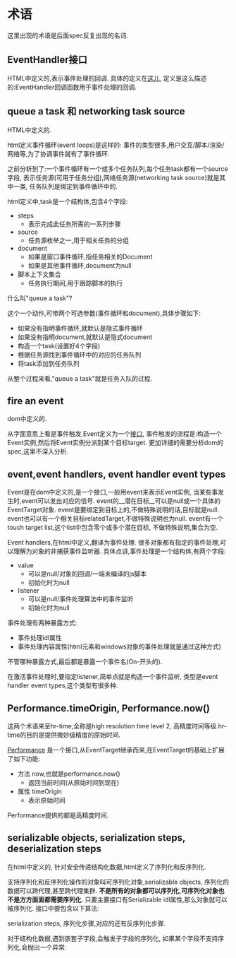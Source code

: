 # 术语

这里出现的术语是后面spec反复出现的名词.

## EventHandler接口

HTML中定义的,表示事件处理的回调.
具体的定义在[这儿](https://html.spec.whatwg.org/multipage/webappapis.html#eventhandler),
定义是这么描述的:EventHandler回调函数用于事件处理的回调.

## queue a task 和 networking task source

HTML中定义的.

html定义事件循环(event loops)是这样的:
事件的类型很多,用户交互/脚本/渲染/网络等,为了协调事件就有了事件循环.

之前分析到了:一个事件循环有一个或多个任务队列,每个任务task都有一个source字段,
表示任务源(可用于任务分组),网络任务源(networking task source)就是其中一类,
任务队列是绑定到事件循环中的.

html定义中,task是一个结构体,包含4个字段:

- steps
  - 表示完成此任务所需的一系列步骤
- source
  - 任务源枚举之一,用于相关任务的分组
- document
  - 如果是窗口事件循环,指任务相关的Document
  - 如果是其他事件循环,document为null
- 脚本上下文集合
  - 任务执行期间,用于跟踪脚本的执行

什么叫"queue a task"?

这个一个动作,可带两个可选参数(事件循环和document),具体步骤如下:

- 如果没有指明事件循环,就默认是隐式事件循环
- 如果没有指明document,就默认是隐式document
- 构造一个task(设置好4个字段)
- 根据任务源找到事件循环中的对应的任务队列
- 将task添加到任务队列

从整个过程来看,"queue a task"就是任务入队的过程.

## fire an event

dom中定义的.

从字面意思上看是事件触发,Event定义为一个[接口](https://dom.spec.whatwg.org/#event),
事件触发的流程是:构造一个Event实例,然后将Event实例分派到某个目标target.
更加详细的需要分析dom的spec,这里不深入分析.

## event,event handlers, event handler event types

Event是在dom中定义的,是一个接口,一般用event来表示Event实例,
当某些事发生时,event可以发出对应的信号.
event的__潜在目标__可以是null或一个具体的EventTarget对象.
event是要绑定到目标上的,不做特殊说明的话,目标就是null.
event也可以有一个相关目标relatedTarget,不做特殊说明也为null.
event有一个touch target list,这个list中包含零个或多个潜在目标,
不做特殊说明,集合为空.

Event handlers,在html中定义,翻译为事件处理.
很多对象都有指定的事件处理,可以理解为对象的非捕获事件监听器.
具体点讲,事件处理是一个结构体,有两个字段:

- value
  - 可以是null/对象的回调/一端未编译的js脚本
  - 初始化时为null
- listener
  - 可以是null/事件处理算法中的事件监听
  - 初始化时为null

事件处理有两种暴露方式:

- 事件处理idl属性
- 事件处理内容属性(html元素和windows对象的事件处理就是通过这种方式)

不管哪种暴露方式,最后都是暴露一个事件名(On-开头的).

在激活事件处理时,要指定listener,简单点就是构造一个事件监听,
类型是event handler event types,这个类型有很多种.

## Performance.timeOrigin, Performance.now()

这两个术语来至hr-time,全称是high resolution time level 2,
高精度时间等级.hr-time的目的是提供微妙级精度的原始时间.

[Performance](https://www.w3.org/TR/hr-time-2/#sec-performance)
是一个接口,从EventTarget继承而来,在EventTarget的基础上扩展了如下功能:

- 方法 now,也就是performance.now()
  - 返回当前时间(从原始时间到现在)
- 属性 timeOrigin
  - 表示原始时间

Performance提供的都是高精度时间.

## serializable objects, serialization steps, deserialization steps

在html中定义的,
针对安全传递结构化数据,html定义了序列化和反序列化.

支持序列化和反序列化操作的对象叫可序列化对象,serializable objects,
序列化的数据可以跨代理,甚至跨代理集群.
__不是所有的对象都可以序列化,可序列化对象也不是方方面面都需要序列化__.
只要主要接口有Serializable idl属性,那么对象就可以被序列化.
接口中要包含以下算法:

serialization steps, 序列化步骤,对应的还有反序列化步骤.

对于结构化数据,遇到嵌套子字段,会触发子字段的序列化,
如果某个字段不支持序列化,会抛出一个异常.